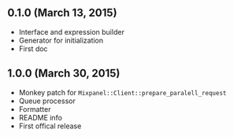 ## 0.1.0 (March 13, 2015)

* Interface and expression builder
* Generator for initialization
* First doc

## 1.0.0 (March 30, 2015)

* Monkey patch for ```Mixpanel::Client::prepare_paralell_request```
* Queue processor
* Formatter
* README info
* First offical release
